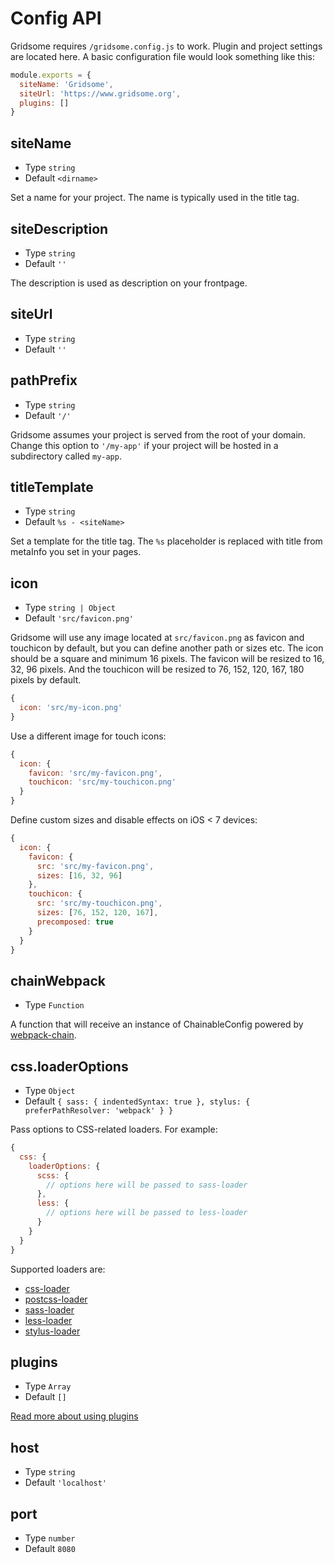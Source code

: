 # Config API

Gridsome requires `/gridsome.config.js` to work. Plugin and project settings are located here. A basic configuration file would look something like this:

```js
module.exports = {
  siteName: 'Gridsome',
  siteUrl: 'https://www.gridsome.org',
  plugins: []
}
```
  
## siteName

- Type `string`
- Default `<dirname>`

Set a name for your project. The name is typically used in the title tag.

## siteDescription
- Type `string`
- Default `''`

The description is used as description on your frontpage.

## siteUrl

- Type `string`
- Default `''`

## pathPrefix
- Type `string`
- Default `'/'`

Gridsome assumes your project is served from the root of your domain.
Change this option to `'/my-app'` if your project will be hosted in a
subdirectory called `my-app`.

## titleTemplate

- Type `string`
- Default `%s - <siteName>`

Set a template for the title tag. The `%s` placeholder is replaced with title
from metaInfo you set in your pages.

## icon

- Type `string | Object`
- Default `'src/favicon.png'`

Gridsome will use any image located at `src/favicon.png` as favicon and
touchicon by default, but you can define another path or sizes etc. The icon
should be a square and minimum 16 pixels. The favicon will be resized to 16, 32,
96 pixels. And the touchicon will be resized to 76, 152, 120, 167, 180 pixels by
default.

```js
{
  icon: 'src/my-icon.png'
}
```

Use a different image for touch icons:

```js
{
  icon: {
    favicon: 'src/my-favicon.png',
    touchicon: 'src/my-touchicon.png'
  }
}
```

Define custom sizes and disable effects on iOS < 7 devices:

```js
{
  icon: {
    favicon: {
      src: 'src/my-favicon.png',
      sizes: [16, 32, 96]
    },
    touchicon: {
      src: 'src/my-touchicon.png',
      sizes: [76, 152, 120, 167],
      precomposed: true
    }
  }
}
```

## chainWebpack

- Type `Function`

A function that will receive an instance of ChainableConfig powered by
[webpack-chain](https://github.com/neutrinojs/webpack-chain).

## css.loaderOptions

- Type `Object`
- Default `{ sass: { indentedSyntax: true }, stylus: { preferPathResolver: 'webpack' } }`

Pass options to CSS-related loaders. For example:

```js
{
  css: {
    loaderOptions: {
      scss: {
        // options here will be passed to sass-loader
      },
      less: {
        // options here will be passed to less-loader
      }
    }
  }
}
```

Supported loaders are:

- [css-loader](https://github.com/webpack-contrib/css-loader)
- [postcss-loader](https://github.com/postcss/postcss-loader)
- [sass-loader](https://github.com/webpack-contrib/sass-loader)
- [less-loader](https://github.com/webpack-contrib/less-loader)
- [stylus-loader](https://github.com/shama/stylus-loader)

## plugins

- Type `Array`
- Default `[]`

[Read more about using plugins](/docs/install-plugins)

## host

- Type `string`
- Default `'localhost'`

## port

- Type `number`
- Default `8080`
